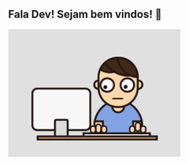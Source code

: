 ## Fala Dev! Sejam bem vindos! 👋


<img src="https://github.com/alderjunio/alderjunio/blob/main/programador.gif" width="350px">


<!--
**alderjunio/alderjunio** is a ✨ _special_ ✨ repository because its `README.md` (this file) appears on your GitHub profile.

Here are some ideas to get you started:

- 🔭 I’m currently working on ...
- 🌱 I’m currently learning ...
- 👯 I’m looking to collaborate on ...
- 🤔 I’m looking for help with ...
- 💬 Ask me about ...
- 📫 How to reach me: ...
- 😄 Pronouns: ...
- ⚡ Fun fact: ...
-->
